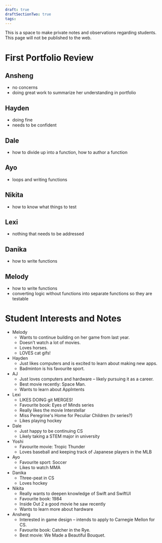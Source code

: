 ```yaml
---
draft: true
draftSectionTwo: true
tags:
---
```

This is a space to make private notes and observations regarding students. This page will not be published to the web.

# First Portfolio Review

## Ansheng

- no concerns
- doing great work to summarize her understanding in portfolio 

## Hayden

- doing fine
- needs to be confident

## Dale

- how to divide up into a function, how to author a function

## Ayo

- loops and writing functions

## Nikita

- how to know what things to test

## Lexi

- nothing that needs to be addressed

## Danika

- how to write functions

## Melody

- how to write functions
- converting logic without functions into separate functions so they are testable

# Student Interests and Notes

- Melody
	- Wants to continue building on her game from last year.
	- Doesn't watch a lot of movies.
	- Loves horses.
	- LOVES cat gifs!
- Hayden
	- Just likes computers and is excited to learn about making new apps.
	- Badminton is his favourite sport.
- AJ
	- Just loves computers and hardware – likely pursuing it as a career.
	- Best movie recently: Space Man.
	- Wants to learn about AppIntents
- Lexi
	- LIKES DOING git MERGES!
	- Favourite book: Eyes of Minds series
	- Really likes the movie Interstellar
	- Miss Peregrine's Home for Peculiar Children (tv series?)
	- Likes playing hockey
- Dale
	- Just happy to be continuing CS
	- Likely taking a STEM major in university
- Yoshi
	- Favourite movie: Tropic Thunder
	- Loves baseball and keeping track of Japanese players in the MLB
- Ayo
	- Favourite sport: Soccer
	- Likes to watch MMA
- Danika
	- Three-peat in CS
	- Loves hockey
- Nikita
	- Really wants to deepen knowledge of Swift and SwiftUI
	- Favourite book: 1984
	- Inside Out 2 a good movie he saw recently
	- Wants to learn more about hardware
- Ansheng
	- Interested in game design – intends to apply to Carnegie Mellon for CS.
	- Favourite book: Catcher in the Rye.
	- Best movie: We Made a Beautiful Bouquet.